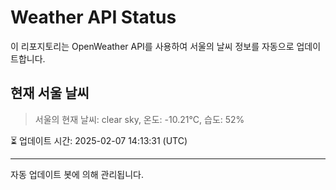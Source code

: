 
# Weather API Status

이 리포지토리는 OpenWeather API를 사용하여 서울의 날씨 정보를 자동으로 업데이트합니다.

## 현재 서울 날씨
> 서울의 현재 날씨: clear sky, 온도: -10.21°C, 습도: 52%

⏳ 업데이트 시간: 2025-02-07 14:13:31 (UTC)

---
자동 업데이트 봇에 의해 관리됩니다.
